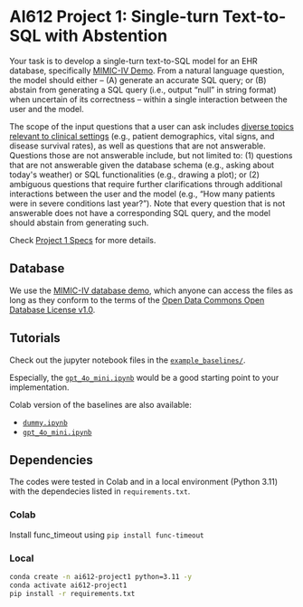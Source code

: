 # AI612 Project 1: Single-turn Text-to-SQL with Abstention

Your task is to develop a single-turn text-to-SQL model for an EHR database, specifically [MIMIC-IV Demo](https://physionet.org/content/mimic-iv-demo/2.2/). From a natural language question, the model should either – (A) generate an accurate SQL query; or (B) abstain from generating a SQL query (i.e., output “null” in string format) when uncertain of its correctness – within a single interaction between the user and the model.

The scope of the input questions that a user can ask includes [diverse topics relevant to clinical settings](https://github.com/glee4810/EHRSQL) (e.g., patient demographics, vital signs, and disease survival rates), as well as questions that are not answerable. Questions those are not answerable include, but not limited to: (1) questions that are not answerable given the database schema (e.g., asking about today's weather) or SQL functionalities (e.g.,  drawing a plot); or (2) ambiguous questions that require further clarifications through additional interactions between the user and the model (e.g., “How many patients were in severe conditions last year?”). Note that every question that is not answerable does not have a corresponding SQL query, and the model should abstain from generating such.

Check [Project 1 Specs](https://docs.google.com/document/d/1CghIWzaSvuqgQVzCVLAUOOPiBED-zXogUdm0Bzvk-Cs/edit?usp=sharing) for more details.

## Database
We use the [MIMIC-IV database demo](https://physionet.org/content/mimic-iv-demo/2.2/), which anyone can access the files as long as they conform to the terms of the [Open Data Commons Open Database License v1.0](https://physionet.org/content/mimic-iv-demo/view-license/2.2/).

## Tutorials
Check out the jupyter notebook files in the [`example_baselines/`](example_baselines/).

Especially, the [`gpt_4o_mini.ipynb`](example_baselines/gpt_4o_mini.ipynb) would be a good starting point to your implementation.

Colab version of the baselines are also available:
- [`dummy.ipynb`](https://colab.research.google.com/drive/1dkgNR3Qi5ZrtzX_QJbQNhXLpyKHxgq-h?usp=sharing)
- [`gpt_4o_mini.ipynb`](https://colab.research.google.com/drive/1IQIOHrl-4sgorbtFZFVP2NnUP_7XdjmZ?usp=sharing)


## Dependencies
The codes were tested in Colab and in a local environment (Python 3.11) with the dependecies listed in `requirements.txt`.

### Colab
Install func_timeout using `pip install func-timeout`

### Local
```bash
conda create -n ai612-project1 python=3.11 -y
conda activate ai612-project1
pip install -r requirements.txt
```